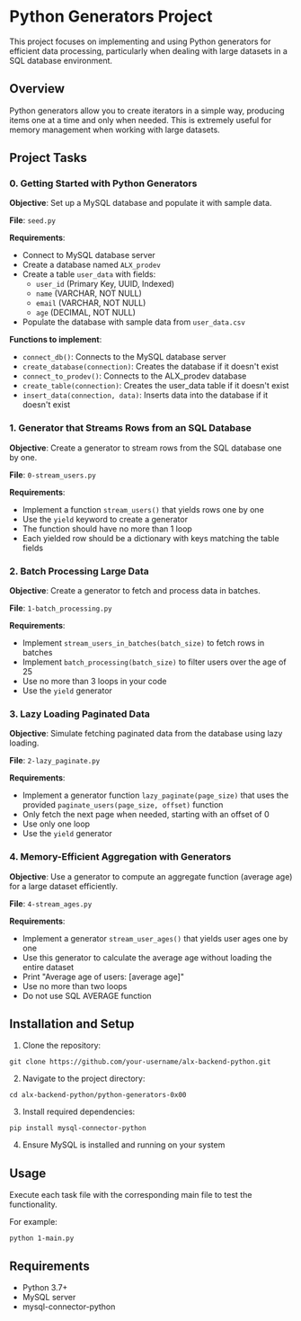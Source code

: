 # Python Generators Project

This project focuses on implementing and using Python generators for efficient data processing, particularly when dealing with large datasets in a SQL database environment.

## Overview

Python generators allow you to create iterators in a simple way, producing items one at a time and only when needed. This is extremely useful for memory management when working with large datasets.

## Project Tasks

### 0. Getting Started with Python Generators

**Objective**: Set up a MySQL database and populate it with sample data.

**File**: `seed.py`

**Requirements**:
- Connect to MySQL database server
- Create a database named `ALX_prodev`
- Create a table `user_data` with fields:
    - `user_id` (Primary Key, UUID, Indexed)
    - `name` (VARCHAR, NOT NULL)
    - `email` (VARCHAR, NOT NULL)
    - `age` (DECIMAL, NOT NULL)
- Populate the database with sample data from `user_data.csv`

**Functions to implement**:
- `connect_db()`: Connects to the MySQL database server
- `create_database(connection)`: Creates the database if it doesn't exist
- `connect_to_prodev()`: Connects to the ALX_prodev database
- `create_table(connection)`: Creates the user_data table if it doesn't exist
- `insert_data(connection, data)`: Inserts data into the database if it doesn't exist

### 1. Generator that Streams Rows from an SQL Database

**Objective**: Create a generator to stream rows from the SQL database one by one.

**File**: `0-stream_users.py`

**Requirements**:
- Implement a function `stream_users()` that yields rows one by one
- Use the `yield` keyword to create a generator
- The function should have no more than 1 loop
- Each yielded row should be a dictionary with keys matching the table fields

### 2. Batch Processing Large Data

**Objective**: Create a generator to fetch and process data in batches.

**File**: `1-batch_processing.py`

**Requirements**:
- Implement `stream_users_in_batches(batch_size)` to fetch rows in batches
- Implement `batch_processing(batch_size)` to filter users over the age of 25
- Use no more than 3 loops in your code
- Use the `yield` generator

### 3. Lazy Loading Paginated Data

**Objective**: Simulate fetching paginated data from the database using lazy loading.

**File**: `2-lazy_paginate.py`

**Requirements**:
- Implement a generator function `lazy_paginate(page_size)` that uses the provided `paginate_users(page_size, offset)` function
- Only fetch the next page when needed, starting with an offset of 0
- Use only one loop
- Use the `yield` generator

### 4. Memory-Efficient Aggregation with Generators

**Objective**: Use a generator to compute an aggregate function (average age) for a large dataset efficiently.

**File**: `4-stream_ages.py`

**Requirements**:
- Implement a generator `stream_user_ages()` that yields user ages one by one
- Use this generator to calculate the average age without loading the entire dataset
- Print "Average age of users: [average age]"
- Use no more than two loops
- Do not use SQL AVERAGE function

## Installation and Setup

1. Clone the repository:
```
git clone https://github.com/your-username/alx-backend-python.git
```

2. Navigate to the project directory:
```
cd alx-backend-python/python-generators-0x00
```

3. Install required dependencies:
```
pip install mysql-connector-python
```

4. Ensure MySQL is installed and running on your system

## Usage

Execute each task file with the corresponding main file to test the functionality.

For example:
```
python 1-main.py
```

## Requirements

- Python 3.7+
- MySQL server
- mysql-connector-python